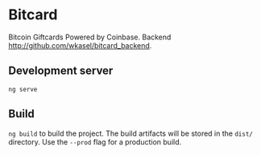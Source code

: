 # Bitcard

Bitcoin Giftcards Powered by Coinbase. Backend <http://github.com/wkasel/bitcard_backend>.

## Development server
`ng serve`

## Build

 `ng build` to build the project. The build artifacts will be stored in the `dist/` directory. Use the `--prod` flag for a production build.
